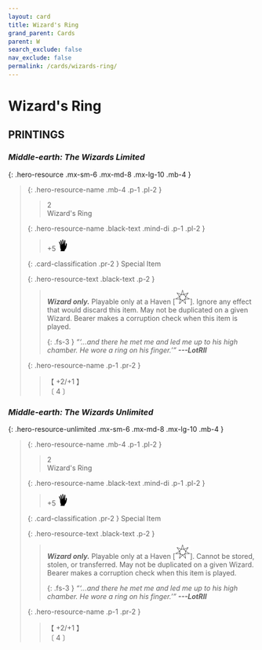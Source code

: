 ```yaml
---
layout: card
title: Wizard's Ring
grand_parent: Cards
parent: W
search_exclude: false
nav_exclude: false
permalink: /cards/wizards-ring/
---
```


# Wizard's Ring


## PRINTINGS


### _Middle-earth: The Wizards Limited_

{: .hero-resource .mx-sm-6 .mx-md-8 .mx-lg-10 .mb-4 }
> {: .hero-resource-name .mb-4 .p-1 .pl-2 }
> > <div class="card-mp">2</div>
> > <div class="card-name">Wizard's Ring</div>
>
> {: .hero-resource-name .black-text .mind-di .p-1 .pl-2 }
> > +5 ![](/assets/images/di.svg)
>
> {: .card-classification .pr-2 }
> Special Item
>
> {: .hero-resource-text .black-text .p-2 }
> > ***Wizard only.*** Playable only at a Haven <nobr>[<img src="/assets/images/free-haven.svg">]</nobr>. Ignore any effect that would discard this item. May not be duplicated on a given Wizard. Bearer makes a corruption check when this item is played. 
> > 
> > {: .fs-3 } 
> > _“‘...and there he met me and led me up to his high chamber. He wore a ring on his finger.’”_ ***---&#65279;LotRII*** 
> 
> {: .hero-resource-name .p-1 .pr-2 }
> > <div class="card-shield">【 +2/+1 】</div>
> > <div class="card-corruption">〔 4 〕</div>

### _Middle-earth: The Wizards Unlimited_

{: .hero-resource-unlimited .mx-sm-6 .mx-md-8 .mx-lg-10 .mb-4 }
> {: .hero-resource-name .mb-4 .p-1 .pl-2 }
> > <div class="card-mp">2</div>
> > <div class="card-name">Wizard's Ring</div>
>
> {: .hero-resource-name .black-text .mind-di .p-1 .pl-2 }
> > +5 ![](/assets/images/di.svg)
>
> {: .card-classification .pr-2 }
> Special Item
>
> {: .hero-resource-text .black-text .p-2 }
> > ***Wizard only.*** Playable only at a Haven <nobr>[<img src="/assets/images/free-haven.svg">]</nobr>. Cannot be stored, stolen, or transferred. May not be duplicated on a given Wizard. Bearer makes a corruption check when this item is played. 
> > 
> > {: .fs-3 } 
> > _“‘...and there he met me and led me up to his high chamber. He wore a ring on his finger.’”_ ***---&#65279;LotRII*** 
> 
> {: .hero-resource-name .p-1 .pr-2 }
> > <div class="card-shield">【 +2/+1 】</div>
> > <div class="card-corruption">〔 4 〕</div>
